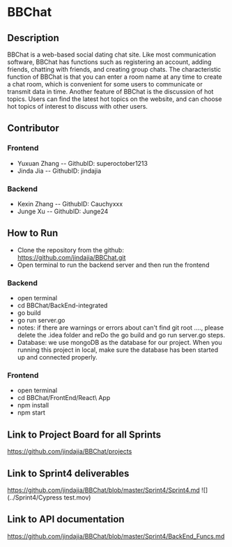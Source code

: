 # BBChat

## Description
BBChat is a web-based social dating chat site. Like most communication software, BBChat has functions such as registering an account, adding friends, chatting with friends, and creating group chats. The characteristic function of BBChat is that you can enter a room name at any time to create a chat room, which is convenient for some users to communicate or transmit data in time. Another feature of BBChat is the discussion of hot topics. Users can find the latest hot topics on the website, and can choose hot topics of interest to discuss with other users.

## Contributor
### Frontend
- Yuxuan Zhang  -- GithubID: superoctober1213
- Jinda Jia  -- GithubID: jindajia

### Backend
- Kexin Zhang  -- GithubID: Cauchyxxx
- Junge Xu  -- GithubID: Junge24

## How to Run
- Clone the repository from the github: https://github.com/jindajia/BBChat.git
- Open terminal to run the backend server and then run the frontend
### Backend
- open terminal
- cd BBChat/BackEnd-integrated
- go build
- go run server.go
- notes: if there are warnings or errors about can't find git root ...., please delete the .idea folder and reDo the go build and go run server.go steps.
- Database: we use mongoDB as the database for our project. When you running this project in local, make sure the database has been started up and connected properly.
### Frontend
- open terminal
- cd BBChat/FrontEnd/React\ App
- npm install
- npm start
## Link to Project Board for all Sprints
https://github.com/jindajia/BBChat/projects

## Link to Sprint4 deliverables
https://github.com/jindajia/BBChat/blob/master/Sprint4/Sprint4.md
![](../Sprint4/Cypress test.mov)
## Link to API documentation
https://github.com/jindajia/BBChat/blob/master/Sprint4/BackEnd_Funcs.md
